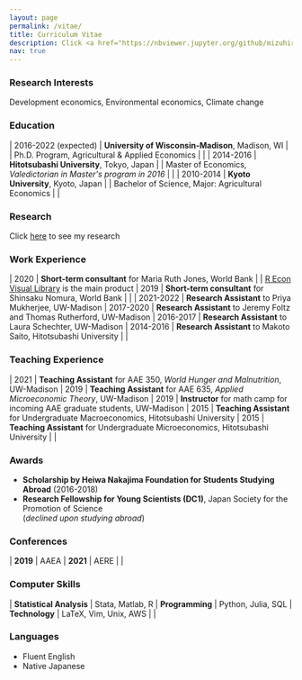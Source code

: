 ```yaml
---
layout: page
permalink: /vitae/
title: Curriculum Vitae
description: Click <a href="https://nbviewer.jupyter.org/github/mizuhirosuzuki/mizuhirosuzuki.github.io/blob/source/assets/pdf/MizuhiroSuzuki_CV.pdf">here</a> to download my CV
nav: true
---
```


### Research Interests ###

Development economics, Environmental economics, Climate change


### Education ###

| 2016-2022 (expected)   | **University of Wisconsin-Madison**, Madison, WI
|                        | Ph.D. Program, Agricultural & Applied Economics
|                        |
| 2014-2016              | **Hitotsubashi University**, Tokyo, Japan
|                        | Master of Economics, *Valedictorian in Master's program in 2016*
|                        |
| 2010-2014              | **Kyoto University**, Kyoto, Japan
|                        | Bachelor of Science, Major: Agricultural Economics
|                        |


### Research ###

Click [here](/publications) to see my research

### Work Experience ###

<style>
table td:first-of-type {
    width: 11em;
}
</style>

| 2020                   | **Short-term consultant** for Maria Ruth Jones, World Bank
|                        | [R Econ Visual Library](https://worldbank.github.io/r-econ-visual-library/) is the main product
| 2019                   | **Short-term consultant** for Shinsaku Nomura, World Bank
|                        |
| 2021-2022              | **Research Assistant** to Priya Mukherjee, UW-Madison
| 2017-2020              | **Research Assistant** to Jeremy Foltz and Thomas Rutherford, UW-Madison
| 2016-2017              | **Research Assistant** to Laura Schechter, UW-Madison
| 2014-2016              | **Research Assistant** to Makoto Saito, Hitotsubashi University
|                        |

### Teaching Experience ###

| 2021 | **Teaching Assistant** for AAE 350, *World Hunger and Malnutrition*, UW-Madison
| 2019 | **Teaching Assistant** for AAE 635, *Applied Microeconomic Theory*, UW-Madison
| 2019 | **Instructor** for math camp for incoming AAE graduate students, UW-Madison
| 2015 | **Teaching Assistant** for Undergraduate Macroeconomics, Hitotsubashi University
| 2015 | **Teaching Assistant** for Undergraduate Microeconomics, Hitotsubashi University
|      |

### Awards ###

- **Scholarship by Heiwa Nakajima Foundation for Students Studying Abroad** (2016-2018)
- **Research Fellowship for Young Scientists (DC1)**, Japan Society for the Promotion of Science  
  (*declined upon studying abroad*)

<!---
### Open Source Projects ###

| [VOTCA](https://www.votca.org) | Versatile object-oriented toolkit for coarse-graining applications | Core Developer
| [FleCSI](http://www.flecsi.org) | Flexible Computer Science Infrastructure | Developer
| [Gentoo](https://www.gentoo.org) | Advanced Linux distribution | Developer
--->

<!-- For more information see [my GitHub profile](http://www.github.com/junghans) and [my OpenHUB profile](http://www.openhub.net/accounts/junghans) -->


### Conferences ###

| **2019** | AAEA
| **2021** | AERE
|          |

### Computer Skills ###

| **Statistical Analysis**  | Stata, Matlab, R
| **Programming**           | Python, Julia, SQL
| **Technology**            | LaTeX, Vim, Unix, AWS
| |

### Languages ###

- Fluent English
- Native Japanese

